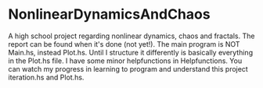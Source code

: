 # NonlinearDynamicsAndChaos
A high school project regarding nonlinear dynamics, chaos and fractals. The report can be found when it's done 
(not yet!). The main program is NOT Main.hs, instead Plot.hs. Until I structure it differently is basically everything in the Plot.hs file. I have some minor helpfunctions in Helpfunctions. You can watch my progress in learning to program and understand this project iteration.hs and Plot.hs.
